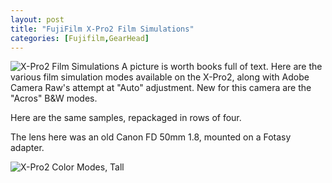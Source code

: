 ```yaml
---
layout: post
title: "FujiFilm X-Pro2 Film Simulations"
categories: [Fujifilm,GearHead]
---
```

<img alt="X-Pro2 Film Simulations" src="http://www.botzilla.com/blog/archives/pix2016/bjorke_XPro2_Sims.jpg" class="img-responsive" border="0" />
A picture is worth books full of text. Here are the various film simulation modes available on the X-Pro2, along with Adobe Camera Raw's attempt at "Auto" adjustment. New for this camera are the "Acros" B&W modes.


Here are the same samples, repackaged in rows of four.

The lens here was an old Canon FD 50mm 1.8, mounted on a Fotasy adapter.

<img alt="X-Pro2 Color Modes, Tall" src="http://www.botzilla.com/blog/archives/pix2016/bjorke_XPro2_SimsT.jpg" class="img-responsive" border="0" />

